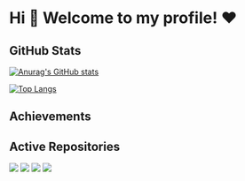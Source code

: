# Hi 👋 Welcome to my profile! ❤

## GitHub Stats
[![Anurag's GitHub stats](https://github-readme-stats.vercel.app/api?username=adib-yg&show_icons=true&theme=radical&show=reviews,discussions_started,discussions_answered,prs_merged,prs_merged_percentage)](https://github.com/adib-yg/github-readme-stats)

[![Top Langs](https://github-readme-stats.vercel.app/api/top-langs/?username=adib-yg&theme=radical&layout=donut)](https://github.com/anuraghazra/github-readme-stats)

<!--[![Harlok's wakatime stats](https://github-readme-stats.vercel.app/api/wakatime?username=adib_yg)](https://github.com/anuraghazra/github-readme-stats)-->

## Achievements

<!-- my-badges start -->

<!-- my-badges end -->

## Active Repositories

[![](https://github-readme-stats.vercel.app/api/pin/?username=adib-yg&repo=openmp-server-installation&theme=radical)](https://github.com/adib-yg/openmp-server-installation)
[![](https://github-readme-stats.vercel.app/api/pin/?username=adib-yg&repo=openmp-server-browser&theme=radical)](https://github.com/adib-yg/openmp-server-browser)
[![](https://github-readme-stats.vercel.app/api/pin/?username=adib-yg&repo=SAMP-RGB-Textdraw&theme=radical)](https://github.com/adib-yg/SAMP-RGB-Textdraw)
[![](https://github-readme-stats.vercel.app/api/pin/?username=adib-yg&repo=SAMP-Mobile-Checker&theme=radical)](https://github.com/adib-yg/SAMP-Mobile-Checker)


